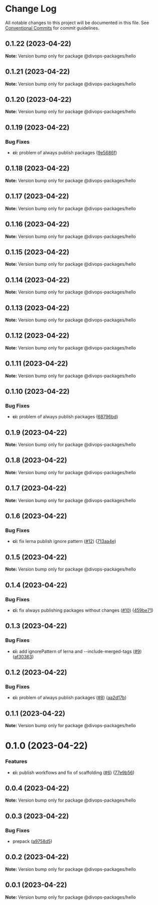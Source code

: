 # Change Log

All notable changes to this project will be documented in this file.
See [Conventional Commits](https://conventionalcommits.org) for commit guidelines.

## 0.1.22 (2023-04-22)

**Note:** Version bump only for package @divops-packages/hello

## 0.1.21 (2023-04-22)

**Note:** Version bump only for package @divops-packages/hello

## 0.1.20 (2023-04-22)

**Note:** Version bump only for package @divops-packages/hello

## 0.1.19 (2023-04-22)

### Bug Fixes

* **ci:** problem of always publish packages ([9e5686f](https://github.com/divopsor/divops-packages/commit/9e5686f86c7dffea2a622f46ff4e6555f6a5ee13))

## 0.1.18 (2023-04-22)

**Note:** Version bump only for package @divops-packages/hello

## 0.1.17 (2023-04-22)

**Note:** Version bump only for package @divops-packages/hello

## 0.1.16 (2023-04-22)

**Note:** Version bump only for package @divops-packages/hello

## 0.1.15 (2023-04-22)

**Note:** Version bump only for package @divops-packages/hello

## 0.1.14 (2023-04-22)

**Note:** Version bump only for package @divops-packages/hello

## 0.1.13 (2023-04-22)

**Note:** Version bump only for package @divops-packages/hello

## 0.1.12 (2023-04-22)

**Note:** Version bump only for package @divops-packages/hello

## 0.1.11 (2023-04-22)

**Note:** Version bump only for package @divops-packages/hello

## 0.1.10 (2023-04-22)

### Bug Fixes

* **ci:** problem of always publish packages ([68796bd](https://github.com/divopsor/divops-packages/commit/68796bd6f71e5a2ba365328c17bc4f2e59ccf593))

## 0.1.9 (2023-04-22)

**Note:** Version bump only for package @divops-packages/hello

## 0.1.8 (2023-04-22)

**Note:** Version bump only for package @divops-packages/hello

## 0.1.7 (2023-04-22)

**Note:** Version bump only for package @divops-packages/hello

## 0.1.6 (2023-04-22)

### Bug Fixes

* **ci:** fix lerna publish ignore pattern ([#12](https://github.com/divopsor/divops-packages/issues/12)) ([713aa4e](https://github.com/divopsor/divops-packages/commit/713aa4efc7da96022772bd132aea16df9e5108cf))

## 0.1.5 (2023-04-22)

**Note:** Version bump only for package @divops-packages/hello

## 0.1.4 (2023-04-22)

### Bug Fixes

* **ci:** fix always publishing packages without changes ([#10](https://github.com/divopsor/divops-packages/issues/10)) ([459be71](https://github.com/divopsor/divops-packages/commit/459be71708691c29127e38dd90703f01b411816f))

## 0.1.3 (2023-04-22)

### Bug Fixes

* **ci:** add ignorePattern of lerna and --include-merged-tags ([#9](https://github.com/divopsor/divops-packages/issues/9)) ([af30363](https://github.com/divopsor/divops-packages/commit/af3036382da0943c13ffd95b61e931602f878ba8))

## 0.1.2 (2023-04-22)

### Bug Fixes

* **ci:** problem of always publish packages ([#8](https://github.com/divopsor/divops-packages/issues/8)) ([aa2d17b](https://github.com/divopsor/divops-packages/commit/aa2d17b56bfa61a6f72cd7da428cb95b20b5a884))

## 0.1.1 (2023-04-22)

**Note:** Version bump only for package @divops-packages/hello

# 0.1.0 (2023-04-22)

### Features

* **ci:** publish workflows and fix of scaffolding ([#6](https://github.com/divopsor/divops-packages/issues/6)) ([77e9b56](https://github.com/divopsor/divops-packages/commit/77e9b56c9b13d58eb0d435413bc2bc3f7cf451f9))

## 0.0.4 (2023-04-22)

**Note:** Version bump only for package @divops-packages/hello

## 0.0.3 (2023-04-22)

### Bug Fixes

* prepack ([a9758d5](https://github.com/divopsor/divops-packages/commit/a9758d56994af2de54ebe20bfdb4aa04e09b9a1b))

## 0.0.2 (2023-04-22)

**Note:** Version bump only for package @divops-packages/hello

## 0.0.1 (2023-04-22)

**Note:** Version bump only for package @divops-packages/hello
